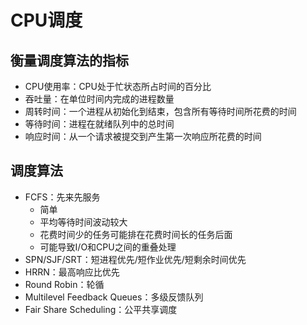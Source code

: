 # CPU调度

## 衡量调度算法的指标
+ CPU使用率：CPU处于忙状态所占时间的百分比
+ 吞吐量：在单位时间内完成的进程数量
+ 周转时间：一个进程从初始化到结束，包含所有等待时间所花费的时间
+ 等待时间：进程在就绪队列中的总时间
+ 响应时间：从一个请求被提交到产生第一次响应所花费的时间

## 调度算法
+ FCFS：先来先服务
    + 简单
    + 平均等待时间波动较大
    + 花费时间少的任务可能排在花费时间长的任务后面
    + 可能导致I/O和CPU之间的重叠处理
+ SPN/SJF/SRT：短进程优先/短作业优先/短剩余时间优先
+ HRRN：最高响应比优先
+ Round Robin：轮循
+ Multilevel Feedback Queues：多级反馈队列
+ Fair Share Scheduling：公平共享调度

